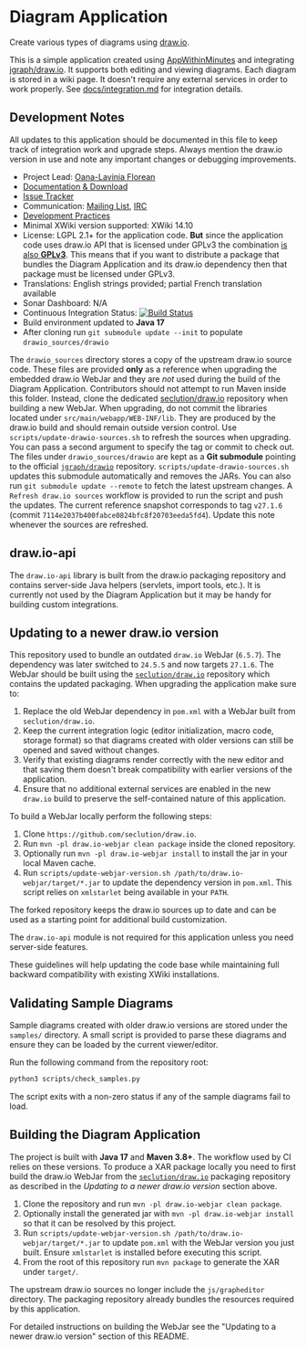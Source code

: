 Diagram Application
===================

Create various types of diagrams using [draw.io](https://www.draw.io/).

This is a simple application created using [AppWithinMinutes](https://extensions.xwiki.org/xwiki/bin/view/Extension/App+Within+Minutes+Application) and integrating [jgraph/draw.io](https://github.com/jgraph/draw.io/). It supports both editing and viewing diagrams. Each diagram is stored in a wiki page. It doesn't require any external services in order to work properly.
See [docs/integration.md](docs/integration.md) for integration details.

## Development Notes

All updates to this application should be documented in this file to keep track
of integration work and upgrade steps. Always mention the draw.io version in use
and note any important changes or debugging improvements.

* Project Lead: [Oana-Lavinia Florean](https://www.xwiki.org/xwiki/bin/view/XWiki/OanaLaviniaFlorean)
* [Documentation & Download](https://extensions.xwiki.org/xwiki/bin/view/Extension/Diagram+Application)
* [Issue Tracker](https://jira.xwiki.org/browse/XADIAGRAM)
* Communication: [Mailing List](https://dev.xwiki.org/xwiki/bin/view/Community/MailingLists), [IRC](https://dev.xwiki.org/xwiki/bin/view/Community/IRC)
* [Development Practices](https://dev.xwiki.org)
* Minimal XWiki version supported: XWiki 14.10
* License: LGPL 2.1+ for the application code. **But** since the application code uses draw.io API that is licensed under GPLv3 the combination [is also **GPLv3**](http://www.gnu.org/licenses/gpl-faq.html#AllCompatibility). This means that if you want to distribute a package that bundles the Diagram Application and its draw.io dependency then that package must be licensed under GPLv3.
* Translations: English strings provided; partial French translation available
* Sonar Dashboard: N/A
* Continuous Integration Status: [![Build Status](https://ci.xwiki.org/job/XWiki%20Contrib/job/application-diagram/job/master/badge/icon)](https://ci.xwiki.org/view/Contrib/job/XWiki%20Contrib/job/application-diagram/job/master/)
* Build environment updated to **Java 17**
* After cloning run `git submodule update --init` to populate `drawio_sources/drawio`

The `drawio_sources` directory stores a copy of the upstream draw.io source
code. These files are provided **only** as a reference when upgrading the
embedded draw.io WebJar and they are *not* used during the build of the Diagram
Application. Contributors should not attempt to run Maven inside this folder.
Instead, clone the dedicated [seclution/draw.io](https://github.com/seclution/draw.io)
repository when building a new WebJar.
When upgrading, do not commit the libraries located under `src/main/webapp/WEB-INF/lib`. They are produced by the draw.io build and should remain outside version control.
Use `scripts/update-drawio-sources.sh` to refresh the sources when upgrading.
You can pass a second argument to specify the tag or commit to check out.
The files under `drawio_sources/drawio` are kept as a **Git submodule** pointing
to the official [`jgraph/drawio`](https://github.com/jgraph/drawio) repository.
`scripts/update-drawio-sources.sh` updates this submodule automatically and
removes the JARs. You can also run `git submodule update --remote` to fetch the
latest upstream changes. A `Refresh draw.io sources` workflow is provided to run
the script and push the updates.
The current reference snapshot corresponds to tag `v27.1.6`
(commit `7114e2037b400fabce0824bfc8f20703eeda5fd4`). Update this note whenever
the sources are refreshed.


## draw.io-api

The `draw.io-api` library is built from the draw.io packaging repository and
contains server-side Java helpers (servlets, import tools, etc.). It is currently
not used by the Diagram Application but it may be handy for building custom
integrations.

## Updating to a newer draw.io version

This repository used to bundle an outdated `draw.io` WebJar (`6.5.7`).
The dependency was later switched to `24.5.5` and now targets `27.1.6`.
The WebJar should be built using the
[`seclution/draw.io`](https://github.com/seclution/draw.io)
repository which contains the updated packaging. When upgrading the application
make sure to:

1. Replace the old WebJar dependency in `pom.xml` with a WebJar built from
   `seclution/draw.io`.
2. Keep the current integration logic (editor initialization, macro code, storage format) so that diagrams
   created with older versions can still be opened and saved without changes.
3. Verify that existing diagrams render correctly with the new editor and that saving them doesn't break
   compatibility with earlier versions of the application.
4. Ensure that no additional external services are enabled in the new `draw.io` build to preserve the
   self-contained nature of this application.


To build a WebJar locally perform the following steps:

1. Clone `https://github.com/seclution/draw.io`.
2. Run `mvn -pl draw.io-webjar clean package` inside the cloned repository.
3. Optionally run `mvn -pl draw.io-webjar install` to install the jar in your
   local Maven cache.
4. Run `scripts/update-webjar-version.sh /path/to/draw.io-webjar/target/*.jar`
   to update the dependency version in `pom.xml`.
   This script relies on `xmlstarlet` being available in your `PATH`.

The forked repository keeps the draw.io sources up to date and can be used as
a starting point for additional build customization.

The `draw.io-api` module is not required for this application unless you need
server-side features.

These guidelines will help updating the code base while maintaining full backward compatibility with
existing XWiki installations.

## Validating Sample Diagrams

Sample diagrams created with older draw.io versions are stored under the `samples/` directory. A small script is provided to parse these diagrams and ensure they can be loaded by the current viewer/editor.

Run the following command from the repository root:

```bash
python3 scripts/check_samples.py
```

The script exits with a non-zero status if any of the sample diagrams fail to load.


## Building the Diagram Application

The project is built with **Java 17** and **Maven 3.8+**. The workflow used by
CI relies on these versions. To produce a XAR package locally you need to first build
the draw.io WebJar from the [`seclution/draw.io`](https://github.com/seclution/draw.io)
packaging repository as described in the *Updating to a newer draw.io version*
section above.

1. Clone the repository and run `mvn -pl draw.io-webjar clean package`.
2. Optionally install the generated jar with `mvn -pl draw.io-webjar install` so
   that it can be resolved by this project.
3. Run `scripts/update-webjar-version.sh /path/to/draw.io-webjar/target/*.jar`
   to update `pom.xml` with the WebJar version you just built.
   Ensure `xmlstarlet` is installed before executing this script.
4. From the root of this repository run `mvn package` to generate the XAR under
   `target/`.

The upstream draw.io sources no longer include the `js/grapheditor` directory.
The packaging repository already bundles the resources required by this
application.

For detailed instructions on building the WebJar see the
"Updating to a newer draw.io version" section of this README.
